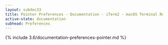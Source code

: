 ```yaml
---
layout: subdoc33
title: Pointer Preferences - Documentation - iTerm2 - macOS Terminal Replacement
active-state: documentation
subhead: Preferences
---
```

{% include 3.6/documentation-preferences-pointer.md %}

